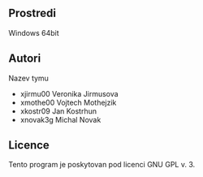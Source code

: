 Prostredi
---------

Windows 64bit

Autori
------

Nazev tymu
- xjirmu00 Veronika Jirmusova
- xmothe00 Vojtech Mothejzik 
- xkostr09 Jan Kostrhun
- xnovak3g Michal Novak 

Licence
-------

Tento program je poskytovan pod licenci GNU GPL v. 3.

